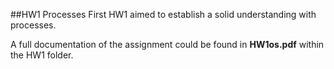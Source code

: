 ##HW1 Processes
First HW1 aimed to establish a solid understanding with processes.

A full documentation of the assignment could be found in **HW1os.pdf** within the HW1 folder.
